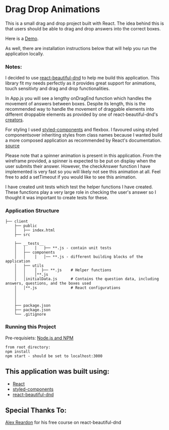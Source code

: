 # Drag Drop Animations

This is a small drag and drop project built with React. The idea behind this is that users should be able to drag and drop answers into the correct boxes.

Here is a [Demo](https://codesandbox.io/s/m2zmlzkop).

As well, there are installation instructions below that will help you run the application locally.

### Notes:

I decided to use [react-beautiful-dnd](https://github.com/atlassian/react-beautiful-dnd) to help me build this application. This library fit my needs perfectly as it provides great support for animations, touch sensitivty and drag and drop functionalities.

In App.js you will see a lengthy onDragEnd function which handles the movement of answers between boxes. Despite its length, this is the recommended way to handle the movement of draggable elements into different droppable elements as provided by one of react-beautiful-dnd's [creators](https://egghead.io/lessons/react-move-items-between-columns-with-react-beautiful-dnd-using-ondragend).

For styling I used [styled-components](https://www.styled-components.com/) and flexbox. I favoured using styled componentsover inheriting styles from class names because I wanted build a more composed application as recommended by React's documentation. [source](https://reactjs.org/docs/composition-vs-inheritance.html)

Please note that a spinner animation is present in this application. From the wireframe provided, a spinner is expected to be put on display when the user submits their answer. However, the checkAnswer function I have implemented is very fast so you will likely not see this animation at all. Feel free to add a setTimeout if you would like to see this animation.

I have created unit tests which test the helper functions I have created. These functions play a very large role in checking the user's answer so I thought it was important to create tests for these.

### Application Structure

```
├── client
    ├── public
    │   ├── index.html
    ├── src

    ├── __tests__
    │   │    │   ├── **.js - contain unit tests
    │   ├── components
    │   │    │   │── **.js - different building blocks of the application
    │   ├── utils
    │   │    │  ├── **.js    # Helper functions
    │   │    │**.js
    │   │initialData.js      # Contains the question data, including answers, questions, and the boxes used
    │   │**.js               # React configurations
    │
    │
    │
    ├── package.json
    ├── package.json
    └── .gitignore
```

### Running this Project

Pre-requisiets:
[Node.js and NPM](https://nodejs.org/en/download/)

```
from root directory:
npm install
npm start - should be set to localhost:3000
```

## This application was built using:

- [React](https://reactjs.org/)
- [styled-components](https://www.styled-components.com/)
- [react-beautiful-dnd](https://github.com/atlassian/react-beautiful-dnd)

## Special Thanks To:

[Alex Reardon](https://egghead.io/lessons/react-course-introduction-beautiful-and-accessible-drag-and-drop-with-react-beautiful-dnd) for his free course on react-beautiful-dnd
